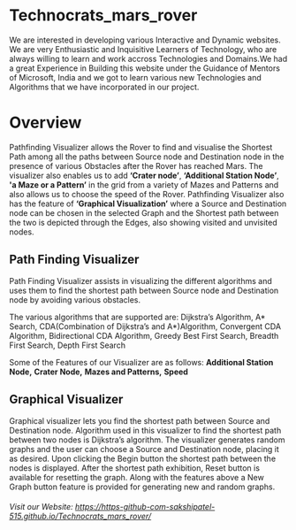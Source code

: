 # Technocrats_mars_rover
We are interested in developing various Interactive and Dynamic websites. We are very Enthusiastic and Inquisitive Learners of Technology, who are always willing to learn and work accross Technologies and Domains.We had a great Experience in Building this website under the Guidance of Mentors of Microsoft, India and we got to learn various new Technologies and Algorithms that we have incorporated in our project.

# Overview
 Pathfinding Visualizer allows the Rover to find and visualise the Shortest Path among all the paths between Source node and Destination node in the presence of various Obstacles after the Rover has reached Mars. The visualizer also enables us to add **‘Crater node’**, **‘Additional Station Node’**, **'a Maze or a Pattern’** in the grid from a variety of Mazes and Patterns and also allows us to choose the speed of the Rover. Pathfinding Visualizer also has the feature of **‘Graphical Visualization’** where a Source and Destination node can be chosen in the selected Graph and the Shortest path between the two is depicted through the Edges, also showing visited and unvisited nodes. 
 
## Path Finding Visualizer
 Path Finding Visualizer assists in visualizing the different algorithms and uses them to find the shortest path between Source node and Destination node by avoiding various obstacles.
 
The various algorithms that are supported are:
Dijkstra’s Algorithm,
A* Search,
CDA(Combination of Dijkstra’s and A*)Algorithm,
Convergent CDA Algorithm,
Bidirectional CDA Algorithm,
Greedy Best First Search,
Breadth First Search,
Depth First Search

 Some of the Features of our Visualizer are as follows:
 **Additional Station Node,**
 **Crater Node,**
 **Mazes and Patterns,**
 **Speed**
 
 ## Graphical Visualizer
 Graphical visualizer lets you find the shortest path between Source and Destination node. Algorithm used in this visualizer to find the shortest path between two nodes is Dijkstra’s algorithm. The visualizer generates random graphs and the user can choose a Source and Destination node, placing it as desired. Upon clicking the Begin button the shortest path between the nodes is displayed. After the shortest path exhibition, Reset button is available for resetting the graph. Along with the features above a New Graph button feature is provided for generating new and random graphs.

###### Visit our Website:  https://https-github-com-sakshipatel-515.github.io/Technocrats_mars_rover/

